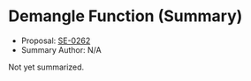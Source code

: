 # Demangle Function (Summary)

* Proposal: [SE-0262](https://github.com/apple/swift-evolution/blob/main/proposals/0262-demangle.md)
* Summary Author: N/A

Not yet summarized.
